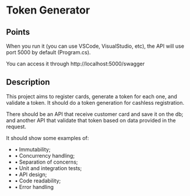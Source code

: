 # Token Generator

## Points

When you run it (you can use VSCode, VisualStudio, etc), the API will use port 5000 by default (Program.cs).

You can access it through http://localhost:5000/swagger

## Description

This project aims to register cards, generate a token for each one, and validate a token.
It should do a token generation for cashless registration.

There should be an API that receive customer card and save it on the db; and another API that validate that token based on data provided in the request.

It should show some examples of:
- • Immutability;
- • Concurrency handling;
- • Separation of concerns;
- • Unit and integration tests;
- • API design;
- • Code readability;
- • Error handling


